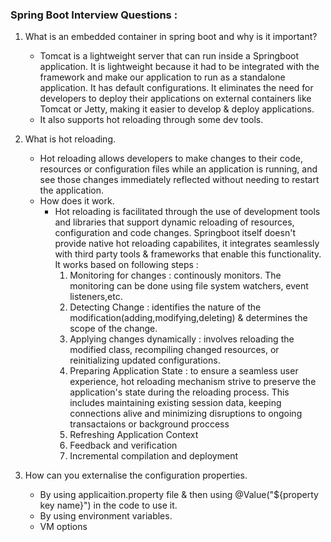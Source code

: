 ### Spring Boot Interview Questions :

 1. What is an embedded container in spring boot and why is it important?
    - Tomcat is a lightweight server that can run inside a Springboot application. It is lightweight because it had to be integrated with the framework and make our application to run as a standalone application. It has default configurations. It eliminates the need for developers to deploy their applications on external containers like Tomcat or Jetty, making it easier to develop & deploy applications.
    - It also supports hot reloading through some dev tools.

2. What is hot reloading.
   - Hot reloading allows developers to make changes to their code, resources or configuration files while an application is running, and see those changes immediately reflected without needing to restart the application.
   - How does it work.
     - Hot reloading is facilitated through the use of development tools and libraries that support dynamic reloading of resources, configuration and code changes. Springboot itself doesn't provide native hot reloading capabilites, it integrates seamlessly with third party tools & frameworks that enable this functionality. It works based on following steps :
       1. Monitoring for changes : continously monitors. The monitoring can be done using file system watchers, event listeners,etc.
       2. Detecting Change : identifies the nature of the modification(adding,modifying,deleting) & determines the scope of the change.
       3. Applying changes dynamically : involves reloading the modified class, recompiling changed resources, or reinitializing updated configurations.
       4. Preparing Application State : to ensure a seamless user experience, hot reloading mechanism strive to preserve the application's state during the reloading process. This includes maintaining existing session data, keeping connections alive and minimizing disruptions to ongoing transactaions or background proccess
       5. Refreshing Application Context
       6. Feedback and verification
       7. Incremental compilation and deployment

  3. How can you externalise the configuration properties.
     - By using applicaition.property file & then using @Value("${property key name}") in the code to use it.
     - By using environment variables.
     - VM options
